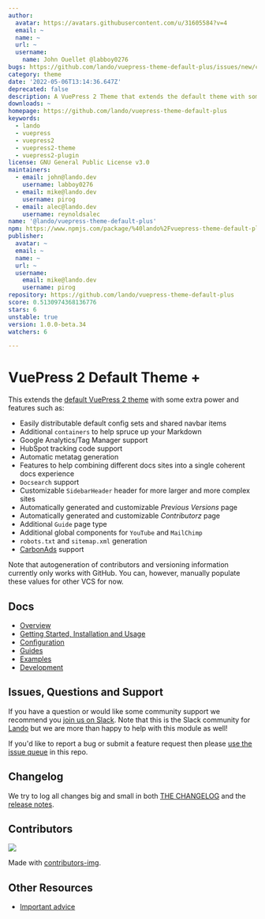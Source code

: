 ```yaml
---
author:
  avatar: https://avatars.githubusercontent.com/u/31605584?v=4
  email: ~
  name: ~
  url: ~
  username:
    name: John Ouellet @labboy0276
bugs: https://github.com/lando/vuepress-theme-default-plus/issues/new/choose/
category: theme
date: '2022-05-06T13:14:36.647Z'
deprecated: false
description: A VuePress 2 Theme that extends the default theme with some more power.
downloads: ~
homepage: https://github.com/lando/vuepress-theme-default-plus
keywords:
  - lando
  - vuepress
  - vuepress2
  - vuepress2-theme
  - vuepress2-plugin
license: GNU General Public License v3.0
maintainers:
  - email: john@lando.dev
    username: labboy0276
  - email: mike@lando.dev
    username: pirog
  - email: alec@lando.dev
    username: reynoldsalec
name: '@lando/vuepress-theme-default-plus'
npm: https://www.npmjs.com/package/%40lando%2Fvuepress-theme-default-plus
publisher:
  avatar: ~
  email: ~
  name: ~
  url: ~
  username:
    email: mike@lando.dev
    username: pirog
repository: https://github.com/lando/vuepress-theme-default-plus
score: 0.5130974368136776
stars: 6
unstable: true
version: 1.0.0-beta.34
watchers: 6

---
```


# VuePress 2 Default Theme +

This extends the [default VuePress 2 theme](https://v2.vuepress.vuejs.org/reference/default-theme/config.html#basic-config) with some extra power and features such as:

* Easily distributable default config sets and shared navbar items
* Additional `containers` to help spruce up your Markdown
* Google Analytics/Tag Manager support
* HubSpot tracking code support
* Automatic metatag generation
* Features to help combining different docs sites into a single coherent docs experience
* `Docsearch` support
* Customizable `SidebarHeader` header for more larger and more complex sites
* Automatically generated and customizable _Previous Versions_ page
* Automatically generated and customizable _Contributorz_ page
* Additional `Guide` page type
* Additional global components for `YouTube` and `MailChimp`
* `robots.txt` and `sitemap.xml` generation
* [CarbonAds](https://www.carbonads.net/) support

Note that autogeneration of contributors and versioning information currently only works with GitHub. You can, however, manually populate these values for other VCS for now.

## Docs

* [Overview](https://vuepress-theme-default-plus.lando.dev/)
* [Getting Started, Installation and Usage](https://vuepress-theme-default-plus.lando.dev/getting-started.html)
* [Configuration](https://vuepress-theme-default-plus.lando.dev/config.html)
* [Guides](https://vuepress-theme-default-plus.lando.dev/guides.html)
* [Examples](https://github.com/lando/vuepress-theme-default-plus)
* [Development](https://vuepress-theme-default-plus.lando.dev/development.html)

## Issues, Questions and Support

If you have a question or would like some community support we recommend you [join us on Slack](https://launchpass.com/devwithlando). Note that this is the Slack community for [Lando](https://lando.dev) but we are more than happy to help with this module as well!

If you'd like to report a bug or submit a feature request then please [use the issue queue](https://github.com/lando/vuepress-theme-default-plus.lando.dev/issues/new/choose) in this repo.

## Changelog

We try to log all changes big and small in both [THE CHANGELOG](https://github.com/lando/vuepress-theme-default-plus/blob/main/CHANGELOG.md) and the [release notes](https://github.com/lando/vuepress-theme-default-plus/releases).

## Contributors

<a href="https://github.com/lando/vuepress-theme-default-plus/graphs/contributors">
  <img src="https://contrib.rocks/image?repo=lando/vuepress-theme-default-plus" />
</a>

Made with [contributors-img](https://contrib.rocks).

## Other Resources

* [Important advice](https://www.youtube.com/watch?v=WA4iX5D9Z64)
